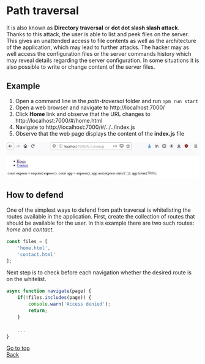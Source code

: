 # Path traversal

It is also known as **Directory traversal** or **dot dot slash slash attack**. Thanks to this attack, the user is able to list and peek files on the server. This gives an unattended access to file contents as well as the architecture of the application, which may lead to further attacks. The hacker may as well access the configuration files or the server commands history which may reveal details regarding the server configuration. In some situations it is also possible to write or change content of the server files.

## Example

1. Open a command line in the *path-traversal* folder and run ```npm run start```
2. Open a web browser and navigate to http://localhost:7000/
3. Click **Home** link and observe that the URL changes to http://localhost:7000/#/home.html
4. Navigate to http://localhost:7000/#/../../index.js
5. Observe that the web page displays the content of the **index.js** file

![Content of the server file displayed in the browser](./.Docs/File-content.JPG)

## How to defend

One of the simplest ways to defend from path traversal is whitelisting the routes available in the application. First, create the collection of routes that should be available for the user. In this example there are two such routes: *home* and *contact*.

```javascript
const files = [
    'home.html',
    'contact.html'
];
```

Next step is to check before each navigation whether the desired route is on the whitelist.

```javascript
async function navigate(page) {
    if(!files.includes(page)) {
        console.warn('Access denied');
        return;
    }

    ...
}
```

[Go to top](#path-traversal)  
[Back](../README.md)
